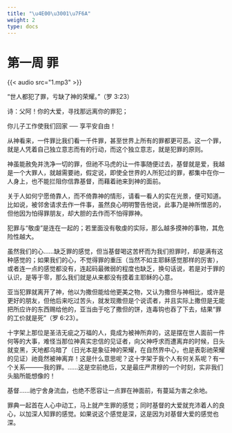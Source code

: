 ```yaml
---
title: "\u4E00\u3001\u7F6A"
weight: 2
type: docs
---
```


# 第一周 罪

{{< audio src="1.mp3" >}}

“世人都犯了罪，亏缺了神的荣耀。”（罗 3:23）

诗：父阿！你的大爱，寻找那远离你的罪犯；

你儿子工作使我们回家 ── 享平安自由！

从神看来，一件罪比我们看一千件罪，甚至世界上所有的罪都更可恶。这一个罪，就是人凭着自己独立意志而有的行动，而这个独立意志，就是犯罪的原则。

神虽能赦免并洗净一切的罪，但祂不马虎的让一件事随便过去，基督就是爱，我越是一个大罪人，就越需要祂，假定说，即使全世界的人所犯过的罪，都集中在你一人身上，也不能拦阻你信靠基督，而藉着祂来到神的面前。

关于人如何宁愿倚靠人，而不倚靠神的情形，请看一看人的实在光景，便可知道。比如说，被邻舍请求去作一件事，虽然良心明明警告他说，此事乃是神所憎恶的，但他因为怕得罪朋友，却大胆的去作而不怕得罪神。

犯罪与“敬虔”是连在一起的；若里面没有敬虔的实际，那么越多摸神的事物，其危险性越大。

虽然我们的心……缺乏罪的感觉，但当基督喝这苦杯而为我们担罪时，却是满有这种感觉的；如果我们的心，不觉得罪的重压（当然不如主耶稣感觉那样的厉害），或者连一点的感觉都没有，连起码最微弱的程度也缺乏，换句话说，若是对于罪的认识，是等于零，那么我们就是从来都没有摸着主耶稣的心意。

亚当犯罪就离开了神，他以为撒但能给他更美之物，又认为撒但与神相比，或许是更好的朋友，但他后来吃过苦头，就发现撒但是个说谎者，并且实际上撒但是无能把所应许的东西赐给他的，亚当由于吃了撒但的饼，连毒钩也吞了下去，结果“罪的工价就是死”（罗 6:23）。

十字架上那位是圣洁无疵之万福的人，竟成为被神所弃的，这是摆在世人面前一件何等的大事，难怪当那位神真实忠信的见证者，向父神呼求而遭离弃的时候，日头就变黑，天地都乌暗了（日光本是象征神的荣耀，在自然界中心，也是表彰祂荣耀的见证）祂竟然被神离弃！这是什么意思呢？这十字架于我个人有何关系呢？有一个关系———我的罪。……这是空前绝后，又是最庄严肃穆的一个时刻，实非我们头脑所能想像的！

基督……祂宁舍身流血，也绝不愿容让一点罪在神面前，有蔓延为害之余地。

罪典一起首在人心中动工，马上就产生罪的感觉；同时基督的大爱就充沛着人的良心，以加深人知罪的感觉。如果说这个感觉是深，这是因为对基督大爱的感觉也深。
